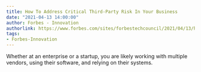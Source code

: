 ```yaml
---
title: How To Address Critical Third-Party Risk In Your Business
date: "2021-04-13 14:00:00"
author: Forbes - Innovation
authorlink: https://www.forbes.com/sites/forbestechcouncil/2021/04/13/how-to-address-critical-third-party-risk-in-your-business/
tags:
- Forbes-Innovation
---
```

Whether at an enterprise or a startup, you are likely working with multiple vendors, using their software, and relying on their systems.